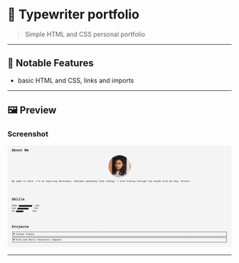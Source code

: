 # 🧩 Typewriter portfolio

> Simple HTML and CSS personal portfolio

---

## 🚀 Notable Features
- basic HTML and CSS, links and imports
  
---

## 🖼️ Preview

### Screenshot
![Program Screenshot](./assets/image.png)

---

